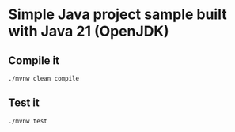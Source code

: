 # Simple Java project sample built with Java 21 (OpenJDK)

## Compile it
```
./mvnw clean compile
```

## Test it
```
./mvnw test
```
